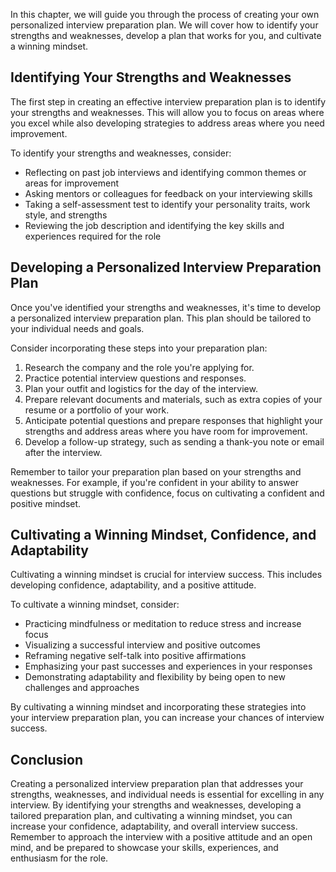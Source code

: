 
In this chapter, we will guide you through the process of creating your own personalized interview preparation plan. We will cover how to identify your strengths and weaknesses, develop a plan that works for you, and cultivate a winning mindset.

Identifying Your Strengths and Weaknesses
-----------------------------------------

The first step in creating an effective interview preparation plan is to identify your strengths and weaknesses. This will allow you to focus on areas where you excel while also developing strategies to address areas where you need improvement.

To identify your strengths and weaknesses, consider:

* Reflecting on past job interviews and identifying common themes or areas for improvement
* Asking mentors or colleagues for feedback on your interviewing skills
* Taking a self-assessment test to identify your personality traits, work style, and strengths
* Reviewing the job description and identifying the key skills and experiences required for the role

Developing a Personalized Interview Preparation Plan
----------------------------------------------------

Once you've identified your strengths and weaknesses, it's time to develop a personalized interview preparation plan. This plan should be tailored to your individual needs and goals.

Consider incorporating these steps into your preparation plan:

1. Research the company and the role you're applying for.
2. Practice potential interview questions and responses.
3. Plan your outfit and logistics for the day of the interview.
4. Prepare relevant documents and materials, such as extra copies of your resume or a portfolio of your work.
5. Anticipate potential questions and prepare responses that highlight your strengths and address areas where you have room for improvement.
6. Develop a follow-up strategy, such as sending a thank-you note or email after the interview.

Remember to tailor your preparation plan based on your strengths and weaknesses. For example, if you're confident in your ability to answer questions but struggle with confidence, focus on cultivating a confident and positive mindset.

Cultivating a Winning Mindset, Confidence, and Adaptability
-----------------------------------------------------------

Cultivating a winning mindset is crucial for interview success. This includes developing confidence, adaptability, and a positive attitude.

To cultivate a winning mindset, consider:

* Practicing mindfulness or meditation to reduce stress and increase focus
* Visualizing a successful interview and positive outcomes
* Reframing negative self-talk into positive affirmations
* Emphasizing your past successes and experiences in your responses
* Demonstrating adaptability and flexibility by being open to new challenges and approaches

By cultivating a winning mindset and incorporating these strategies into your interview preparation plan, you can increase your chances of interview success.

Conclusion
----------

Creating a personalized interview preparation plan that addresses your strengths, weaknesses, and individual needs is essential for excelling in any interview. By identifying your strengths and weaknesses, developing a tailored preparation plan, and cultivating a winning mindset, you can increase your confidence, adaptability, and overall interview success. Remember to approach the interview with a positive attitude and an open mind, and be prepared to showcase your skills, experiences, and enthusiasm for the role.

